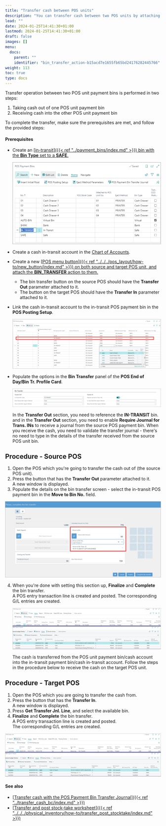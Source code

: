 ```yaml
---
title: "Transfer cash between POS units"
description: "You can transfer cash between two POS units by attaching the BIN_TRANSFER action to a button on the POS. "
lead: ""
date: 2024-01-25T14:41:30+01:00
lastmod: 2024-01-25T14:41:30+01:00
draft: false
images: []
menu:
  docs:
    parent: ""
    identifier: "bin_transfer_action-b15acd7e1655fb65bd24176282445766"
weight: 113
toc: true
type: docs
---
```


Transfer operation between two POS unit payment bins is performed in two steps:

1. Taking cash out of one POS unit payment bin
2. Receiving cash into the other POS unit payment bin

To complete the transfer, make sure the prerequisites are met, and follow the provided steps:

#### Prerequisites

- Create an [<ins>in-transit<ins>]({{< ref "../payment_bins/index.md" >}}) bin with the **Bin Type** set to a **SAFE**. 
  
  ![payment_bins_intransit](Images/payment_bins_intransit.PNG)

- Create a cash in-transit account in the [<ins>Chart of Accounts<ins>](https://learn.microsoft.com/en-us/dynamics365/business-central/finance-setup-chart-accounts).
- Create a new [<ins>POS menu button<ins>]({{< ref "../../../pos_layout/how-to/new_button/index.md" >}}) on both source and target POS unit, and attach the **BIN_TRANSFER** action to them.       
  - The bin transfer button on the source POS should have the **Transfer Out** parameter attached to it.
  - The button on the target POS should have the **Transfer In** parameter attached to it.
- Link the cash in-transit account to the in-transit POS payment bin in the **POS Posting Setup**.

  ![chart_account_intransit](Images/chart_account_intransit.PNG)

- Populate the options in the **Bin Transfer** panel of the **POS End of Day/Bin Tr. Profile Card**.

  ![eod_intransit](Images/eod_intransit.PNG)

  In the **Transfer Out** section, you need to reference the **IN-TRANSIT** bin. and in the **Transfer Out** section, you need to enable **Require Journal for Trans. INs** to receive a journal from the source POS payment bin. When you receive the cash, you need to validate the transfer journal - there's no need to type in the details of the transfer received from the source POS unit bin.

## Procedure - Source POS

1. Open the POS which you're going to transfer the cash out of (the source POS unit). 
2. Press the button that has the **Transfer Out** parameter attached to it.     
   A new window is displayed.
3. Populate the details on the bin transfer screen - select the in-transit POS payment bin in the **Move to Bin No.** field. 

  ![transfer_to_intransfer](Images/transfer_to_intransfer.PNG)

4. When you're done with setting this section up, **Finalize** and **Complete** the bin transfer.     
   A POS entry transaction line is created and posted. 
   The corresponding G/L entries are created.

   ![posted_bin_transfer](Images/posted_bin_transfer.PNG)

   The cash is transferred from the POS unit payment bin/cash account into the in-transit payment bin/cash in-transit account. Follow the steps in the procedure below to receive the cash on the target POS unit.

## Procedure - Target POS

1. Open the POS which you are going to transfer the cash from. 
2. Press the button  that has the **Transfer In**.      
   A new window is displayed.
3. Press **Get Transfer Jnl. Line**, and select the available bin.
4. **Finalize** and **Complete** the bin transfer.       
  A POS entry transaction line is created and posted.       
  The corresponding G/L entries are created.

  ![posted_bin_transfer](Images/posted_bin_transfer.PNG)

#### See also

- [<ins>Transfer cash with the POS Payment Bin Transfer Journal<ins>]({{< ref "../transfer_cash_bc/index.md" >}})
- [<ins>Transfer and post stock-take worksheet<ins>]({{< ref "../../../physical_inventory/how-to/transfer_post_stocktake/index.md" >}})
